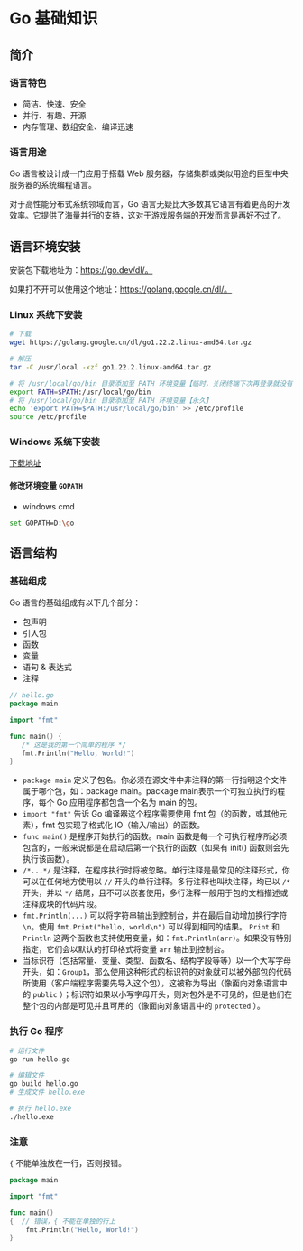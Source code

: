 # Go 基础知识

## 简介

### 语言特色

- 简洁、快速、安全
- 并行、有趣、开源
- 内存管理、数组安全、编译迅速

### 语言用途

Go 语言被设计成一门应用于搭载 Web 服务器，存储集群或类似用途的巨型中央服务器的系统编程语言。

对于高性能分布式系统领域而言，Go 语言无疑比大多数其它语言有着更高的开发效率。它提供了海量并行的支持，这对于游戏服务端的开发而言是再好不过了。

## 语言环境安装

安装包下载地址为：https://go.dev/dl/。

如果打不开可以使用这个地址：https://golang.google.cn/dl/。


### Linux 系统下安装

```sh
# 下载
wget https://golang.google.cn/dl/go1.22.2.linux-amd64.tar.gz

# 解压
tar -C /usr/local -xzf go1.22.2.linux-amd64.tar.gz

# 将 /usr/local/go/bin 目录添加至 PATH 环境变量【临时，关闭终端下次再登录就没有了】
export PATH=$PATH:/usr/local/go/bin
# 将 /usr/local/go/bin 目录添加至 PATH 环境变量【永久】
echo 'export PATH=$PATH:/usr/local/go/bin' >> /etc/profile
source /etc/profile
```
### Windows 系统下安装

[下载地址](https://golang.google.cn/dl/go1.22.2.windows-amd64.msi)

#### 修改环境变量 `GOPATH` 

- windows cmd

```sh
set GOPATH=D:\go
```


## 语言结构

### 基础组成

Go 语言的基础组成有以下几个部分：
- 包声明
- 引入包
- 函数
- 变量
- 语句 & 表达式
- 注释

```go
// hello.go
package main

import "fmt"

func main() {
   /* 这是我的第一个简单的程序 */
   fmt.Println("Hello, World!")
}
```

- `package main` 定义了包名。你必须在源文件中非注释的第一行指明这个文件属于哪个包，如：package main。package main表示一个可独立执行的程序，每个 Go 应用程序都包含一个名为 main 的包。
-  `import "fmt"` 告诉 Go 编译器这个程序需要使用 fmt 包（的函数，或其他元素），fmt 包实现了格式化 IO（输入/输出）的函数。
- `func main()` 是程序开始执行的函数。main 函数是每一个可执行程序所必须包含的，一般来说都是在启动后第一个执行的函数（如果有 init() 函数则会先执行该函数）。
-  `/*...*/` 是注释，在程序执行时将被忽略。单行注释是最常见的注释形式，你可以在任何地方使用以 `//` 开头的单行注释。多行注释也叫块注释，均已以 `/*` 开头，并以 `*/` 结尾，且不可以嵌套使用，多行注释一般用于包的文档描述或注释成块的代码片段。
- `fmt.Println(...)` 可以将字符串输出到控制台，并在最后自动增加换行字符 `\n`。使用 `fmt.Print("hello, world\n")` 可以得到相同的结果。 `Print` 和 `Println` 这两个函数也支持使用变量，如：`fmt.Println(arr)`。如果没有特别指定，它们会以默认的打印格式将变量 `arr` 输出到控制台。
- 当标识符（包括常量、变量、类型、函数名、结构字段等等）以一个大写字母开头，如：`Group1`，那么使用这种形式的标识符的对象就可以被外部包的代码所使用（客户端程序需要先导入这个包），这被称为导出（像面向对象语言中的 `public` ）；标识符如果以小写字母开头，则对包外是不可见的，但是他们在整个包的内部是可见并且可用的（像面向对象语言中的 `protected` ）。

### 执行 Go 程序

```sh
# 运行文件
go run hello.go

# 编辑文件
go build hello.go
# 生成文件 hello.exe

# 执行 hello.exe
./hello.exe
```

### 注意

`{` 不能单独放在一行，否则报错。

```go
package main

import "fmt"

func main()  
{  // 错误，{ 不能在单独的行上
    fmt.Println("Hello, World!")
}
```